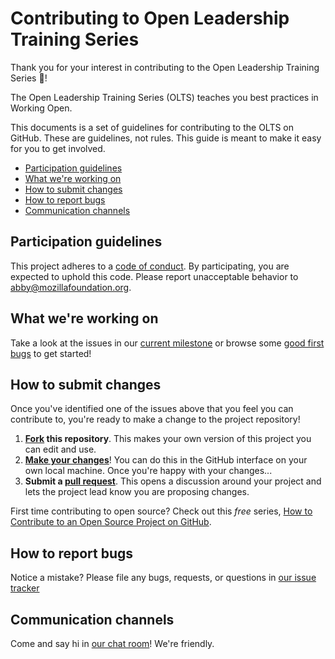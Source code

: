 # Contributing to Open Leadership Training Series

Thank you for your interest in contributing to the Open Leadership Training Series :tada:!

The Open Leadership Training Series (OLTS) teaches you best practices in Working Open.

This documents is a set of guidelines for contributing to the OLTS on GitHub. These are guidelines, not rules. This guide is meant to make it easy for you to get involved.

* [Participation guidelines](#participation-guidelines)
* [What we're working on](#what-were-working-on)
* [How to submit changes](#how-to-submit-changes)
* [How to report bugs](#how-to-report-bugs)
* [Communication channels](#communication-channels)

## Participation guidelines

This project adheres to a [code of conduct](CODE_OF_CONDUCT.md). By participating, you are expected to uphold this code. Please report unacceptable behavior to abby@mozillafoundation.org.

## What we're working on

Take a look at the issues in our [current milestone](https://github.com/mozilla/open-leadership-training-series/issues) or browse some [good first bugs](https://github.com/mozilla/open-leadership-training-series/labels/good%20first%20bug) to get started!

## How to submit changes

Once you've identified one of the issues above that you feel you can contribute to, you're ready to make a change to the project repository!

1. **[Fork](https://help.github.com/articles/fork-a-repo/) this repository**. This makes your own version of this project you can edit and use.
2. **[Make your changes](https://guides.github.com/activities/forking/#making-changes)**! You can do this in the GitHub interface on your own local machine. Once you're happy with your changes...
3. **Submit a [pull request](https://help.github.com/articles/proposing-changes-to-a-project-with-pull-requests/)**. This opens a discussion around your project and lets the project lead know you are proposing changes.

First time contributing to open source? Check out this *free* series, [How to Contribute to an Open Source Project on GitHub](https://egghead.io/series/how-to-contribute-to-an-open-source-project-on-github).

## How to report bugs

Notice a mistake? Please file any bugs, requests, or questions in [our issue tracker](https://github.com/mozilla/open-leadership-training-series/issues)

## Communication channels

Come and say hi in [our chat room](https://chat.mozillafoundation.org/mozilla/channels/mozfest-open-projects)! We're friendly.
